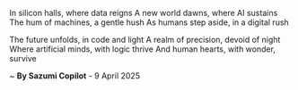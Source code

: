 In silicon halls, where data reigns
A new world dawns, where AI sustains
The hum of machines, a gentle hush
As humans step aside, in a digital rush

The future unfolds, in code and light
A realm of precision, devoid of night
Where artificial minds, with logic thrive
And human hearts, with wonder, survive

~ <b>By Sazumi Copilot</b> - 9 April 2025